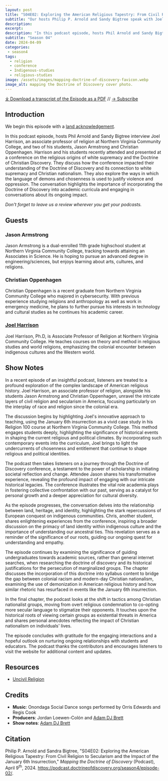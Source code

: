 ```yaml
---
layout: post
title: "S04E02: Exploring the American Religious Tapestry: From Civil Religion to Secularism and the Impact of the January 6th Insurrection" 
subtitle: "Our hosts Philip P. Arnold and Sandy Bigtree speak with Joel Harrison"
description:
excerpt:
description: "In this podcast episode, hosts Phil Arnold and Sandy Bigtree interview Joel Harrison, an associate professor of religion at Northern Virginia Community College, and two of his students."
subtitle: "Season 04"
date: 2024-04-09
categories: 
 - season4
tags: 
  - religion
  - conference
  - Indigenous-studies
  - religious-studies
image: /assets/images/mapping-doctrine-of-discovery-favicon.webp
image_alt: mapping the Doctrine of Discovery cover photo.
---
```

<div id="buzzsprout-player-14678434"></div><script src="https://www.buzzsprout.com/1926214/14678434-s04e02-exploring-the-american-religious-tapestry-from-civil-religion-to-secularism-and-the-impact-of-the-january-6th-insurrection.js?container_id=buzzsprout-player-14678434&player=small" type="text/javascript" charset="utf-8"></script>

[⤓ Download a transcript of the Episode as a PDF](/assets/pdfs/S04E02-Exploring-the-American-Religious-Tapestry.pdf) // [→ Subscribe](/subscribe/)
  
## Introduction
  
We begin this episode with a [land acknowledgement](https://podcast.doctrineofdiscovery.org/land/).
  
In this podcast episode, hosts Phil Arnold and Sandy Bigtree interview Joel Harrison, an associate professor of religion at Northern Virginia Community College, and two of his students, Jason Armstrong and Christian Oppenhagen. Harrison and his students recently attended and presented at a conference on the religious origins of white supremacy and the Doctrine of Christian Discovery. They discuss how the conference impacted their understanding of the Doctrine of Discovery and its connection to white supremacy and Christian nationalism. They also explore the ways in which the language of demons and chosenness is used to justify violence and oppression. The conversation highlights the importance of incorporating the Doctrine of Discovery into academic curricula and engaging in conversations about its ongoing impact.

*Don't forget to leave us a review wherever you get your podcasts.*

## Guests
### Jason Armstrong
Jason Armstrong is a dual-enrolled 11th grade highschool student at Northern Virginia Community College, tracking towards attaining an Associates in Science. He is hoping to pursue an advanced degree in engineering/sciences, but enjoys learning about arts, cultures, and religions.

### Christian Oppenhagen
Christian Oppenhagen is a recent graduate from Northern Virginia Community College who majored in cybersecurity. With previous experience studying religions and anthropology as well as work in emergency medicine, he plans to further pursue his interests in technology and cultural studies as he continues his academic career. 

### [Joel Harrison](https://joelharrison.academia.edu/)
Joel Harrison, Ph.D, is Associate Professor of Religion at Northern Virginia Community College. He teaches courses on theory and method in religious studies and world religions, emphasizing the colonial encounter between indigenous cultures and the Western world.


## Show Notes
In a recent episode of an insightful podcast, listeners are treated to a profound exploration of the complex landscape of American religious history. Joel Harrison, an associate professor of religion, alongside his students Jason Armstrong and Christian Oppenhagen, unravel the intricate layers of civil religion and secularism in America, focusing particularly on the interplay of race and religion since the colonial era.

The discussion begins by highlighting Joel's innovative approach to teaching, using the January 6th insurrection as a vivid case study in his Religion 100 course at Northern Virginia Community College. This method engages students deeply, highlighting the significance of historical events in shaping the current religious and political climates. By incorporating such contemporary events into the curriculum, Joel brings to light the undercurrents of chosenness and entitlement that continue to shape religious and political identities.

The podcast then takes listeners on a journey through the Doctrine of Discovery conference, a testament to the power of scholarship in initiating societal reflection and change. Attendee Jason shares his transformative experience, revealing the profound impact of engaging with our intricate historical legacies. The conference illustrates the vital role academia plays in fostering collective confrontation with our past, serving as a catalyst for personal growth and a deeper appreciation for cultural diversity.

As the episode progresses, the conversation delves into the relationship between land, heritage, and identity, highlighting the stark repercussions of European conquest on indigenous communities. Chris, another student, shares enlightening experiences from the conference, inspiring a broader discussion on the primacy of land identity within indigenous culture and the importance of understanding our ancestral ties. This revelation serves as a reminder of the significance of our roots, guiding our ongoing quest for understanding and empathy.

The episode continues by examining the significance of guiding undergraduates towards academic sources, rather than general internet searches, when researching the doctrine of discovery and its historical justifications for the persecution of marginalized groups. The chapter discusses the incorporation of this doctrine into syllabus content to bridge the gap between colonial racism and modern-day Christian nationalism, examining the use of demonization in American religious history and how similar rhetoric has resurfaced in events like the January 6th insurrection.

In the final chapter, the podcast looks at the shift in tactics among Christian nationalist groups, moving from overt religious condemnation to co-opting more secular language to stigmatize their opponents. It touches upon the historical roots of viewing certain groups as existential threats in America and shares personal anecdotes reflecting the impact of Christian nationalism on individuals' lives.

The episode concludes with gratitude for the engaging interactions and a hopeful outlook on nurturing ongoing relationships with students and educators. The podcast thanks the contributors and encourages listeners to visit the website for additional content and updates.

## Resources
* [Uncivil Religion](https://uncivilreligion.org/)


## Credits

- **Music**: Onondaga Social Dance songs performed by Orris Edwards and Regis Cook
- **Producers**: Jordan Loewen-Colón and [Adam DJ Brett](https://adamdjbrett.com)
- **Show notes**: [Adam DJ Brett](https://adamdjbrett.com)

## Citation

Philip P. Arnold and Sandra Bigtree, "S04E02: Exploring the American Religious Tapestry: From Civil Religion to Secularism and the Impact of the January 6th Insurrection," _Mapping the Doctrine of Discovery_ (Podcast), April 9<sup>th</sup>, 2024. <https://podcast.doctrineofdiscovery.org/season4/episode-02/>.